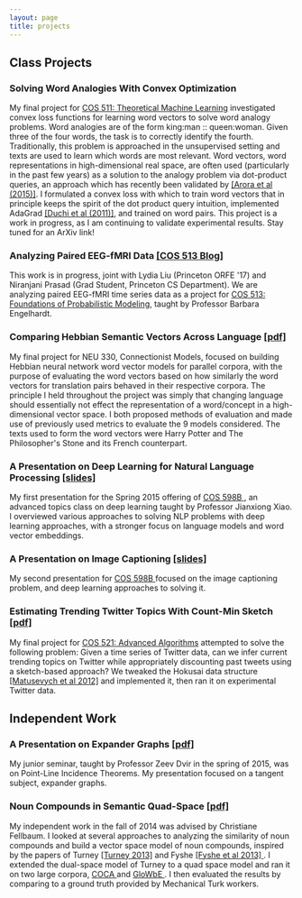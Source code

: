 ```yaml
---
layout: page
title: projects
---
```



<!-- example of the message class
<p class="message">
  My name is Kiran Vodrahalli. 
</p>
-->


## Class Projects

### Solving Word Analogies With Convex Optimization
My final project for <a href= "http://www.cs.princeton.edu/courses/archive/spring15/cos511/" title= "cos511"> COS 511: Theoretical Machine Learning</a> investigated convex loss functions for learning word vectors to solve word analogy problems. Word analogies are of the form king:man :: queen:woman. Given three of the four words, the task is to correctly identify the fourth. Traditionally, this problem is approached in the unsupervised setting and texts are used to learn which words are most relevant. Word vectors, word representations in high-dimensional real space, are often used (particularly in the past few years) as a solution to the analogy problem via dot-product queries, an approach which has recently been validated by <a href= "http://arxiv.org/abs/1502.03520" title= "random_walks_semantic_space"> [Arora et al (2015)]</a>. I formulated a convex loss with which to train word vectors that in principle keeps the spirit of the dot product query intuition, implemented AdaGrad <a href= "http://www.jmlr.org/papers/volume12/duchi11a/duchi11a.pdf" title= "AdaGrad"> [Duchi et al (2011)]</a>, and trained on word pairs. This project is a work in progress, as I am continuing to validate experimental results. Stay tuned for an ArXiv link!

### Analyzing Paired EEG-fMRI Data <a href= "{{ site.baseurl }}/projects/cos513/" title= "cos513"> [COS 513 Blog] </a>
This work is in progress, joint with Lydia Liu (Princeton ORFE '17) and Niranjani Prasad (Grad Student, Princeton CS Department). We are analyzing paired EEG-fMRI time series data as a project for <a href= "http://www.cs.princeton.edu/~bee/courses/cos513.html" title= "cos513web"> COS 513: Foundations of Probabilistic Modeling</a>, taught by Professor Barbara Engelhardt.

### Comparing Hebbian Semantic Vectors Across Language <a href= "{{ site.baseurl }}/projects/neu330paper.pdf" title= "neu330"> [pdf] </a>
My final project for NEU 330, Connectionist Models, focused on building Hebbian neural network word vector models for parallel corpora, with the purpose of evaluating the word vectors based on how similarly the word vectors for translation pairs behaved in their respective corpora. The principle I held throughout the project was simply that changing language should essentially not effect the representation of a word/concept in a high-dimensional vector space. I both proposed methods of evaluation and made use of previously used metrics to evaluate the 9 models considered. The texts used to form the word vectors were Harry Potter and The Philosopher's Stone and its French counterpart. 

### A Presentation on Deep Learning for Natural Language Processing <a href="{{ site.baseurl }}/projects/598b_nlp_deep_learning.pdf" title="598c_nlp"> [slides] </a>
My first presentation for the Spring 2015 offering of <a href = "http://vision.princeton.edu/courses/COS598/2015sp/" title="COS 598B website"> COS 598B </a>, an advanced topics class on deep learning taught by Professor Jianxiong Xiao. I overviewed various approaches to solving NLP problems with deep learning approaches, with a stronger focus on language models and word vector embeddings. 

### A Presentation on Image Captioning <a href="{{ site.baseurl }}/projects/598b_img_captions.pdf" title="598c_img_cap"> [slides] </a>
My second presentation for <a href = "http://vision.princeton.edu/courses/COS598/2015sp/" title="COS 598B website"> COS 598B </a> focused on the image captioning problem, and deep learning approaches to solving it.

### Estimating Trending Twitter Topics With Count-Min Sketch <a href= "{{ site.baseurl }}/projects/cos521paper.pdf" title= "cos521"> [pdf] </a>
My final project for <a href= "http://www.cs.princeton.edu/courses/archive/fall14/cos521/" title= "cos521"> COS 521: Advanced Algorithms</a> attempted to solve the following problem: Given a time series of Twitter data, can we infer current trending topics on Twitter while appropriately discounting past tweets using a sketch-based approach? We tweaked the Hokusai data structure <a href= "http://www.auai.org/uai2012/papers/231.pdf" title= "Hokusai"> [Matusevych et al 2012]</a> and implemented it, then ran it on experimental Twitter data. 

## Independent Work 

### A Presentation on Expander Graphs <a href="{{ site.baseurl }}/projects/jsem2015paper.pdf" title="jsem"> [pdf] </a>
My junior seminar, taught by Professor Zeev Dvir in the spring of 2015, was on Point-Line Incidence Theorems. My presentation focused on a tangent subject, expander graphs. 

### Noun Compounds in Semantic Quad-Space <a href="{{ site.baseurl}}/projects/iw2014paper.pdf" title= "iw2014"> [pdf] </a>
My independent work in the fall of 2014 was advised by Christiane Fellbaum. I looked at several approaches to analyzing the similarity of noun compounds and build a vector space model of noun compounds, inspired by the papers of Turney <a href= "http://arxiv.org/abs/1309.4035" title="Domain_and_function"> [Turney 2013]</a> and Fyshe <a href= "http://www.aclweb.org/anthology/W13-3510" title="fyshe_paper"> [Fyshe et al 2013] </a>. I extended the dual-space model of Turney to a quad space model and ran it on two large corpora, <a href= "http://corpus.byu.edu/coca/" title="coca"> COCA </a>  and <a href= "http://corpus.byu.edu/glowbe/" title="glowbe"> GloWbE </a>. I then evaluated the results by comparing to a ground truth provided by Mechanical Turk workers.  

<!-- # Coding Projects -->
